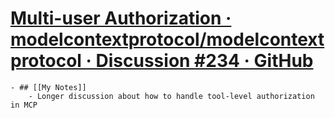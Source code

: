 # [Multi-user Authorization · modelcontextprotocol/modelcontextprotocol · Discussion #234 · GitHub](https://github.com/modelcontextprotocol/modelcontextprotocol/discussions/234)
	- ## [[My Notes]]
		- Longer discussion about how to handle tool-level authorization in MCP